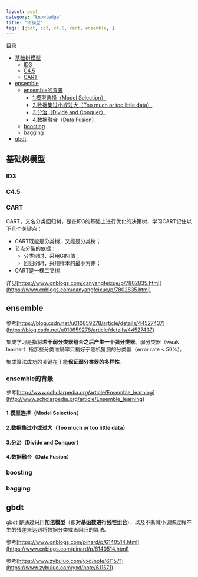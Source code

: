 ```yaml
---
layout: post
category: "knowledge"
title: "树模型"
tags: [gbdt, id3, c4.5, cart, ensemble, ]
---
```


目录

<!-- TOC -->

- [基础树模型](#%E5%9F%BA%E7%A1%80%E6%A0%91%E6%A8%A1%E5%9E%8B)
    - [ID3](#id3)
    - [C4.5](#c45)
    - [CART](#cart)
- [ensemble](#ensemble)
    - [ensemble的背景](#ensemble%E7%9A%84%E8%83%8C%E6%99%AF)
        - [1.模型选择（Model Selection）](#1%E6%A8%A1%E5%9E%8B%E9%80%89%E6%8B%A9model-selection)
        - [2.数据集过小或过大（Too much or too little data）](#2%E6%95%B0%E6%8D%AE%E9%9B%86%E8%BF%87%E5%B0%8F%E6%88%96%E8%BF%87%E5%A4%A7too-much-or-too-little-data)
        - [3.分治（Divide and Conquer）](#3%E5%88%86%E6%B2%BBdivide-and-conquer)
        - [4.数据融合（Data Fusion）](#4%E6%95%B0%E6%8D%AE%E8%9E%8D%E5%90%88data-fusion)
    - [boosting](#boosting)
    - [bagging](#bagging)
- [gbdt](#gbdt)

<!-- /TOC -->


## 基础树模型

### ID3

### C4.5

### CART

CART，又名分类回归树，是在ID3的基础上进行优化的决策树，学习CART记住以下几个关键点：

+ CART既能是分类树，又能是分类树；
+ 节点分裂的依据：
    + 分类树时，采用GINI值；
    + 回归树时，采用样本的最小方差；
+ CART是一棵二叉树

详见[https://www.cnblogs.com/canyangfeixue/p/7802835.html](https://www.cnblogs.com/canyangfeixue/p/7802835.html)



## ensemble

参考[https://blog.csdn.net/u010659278/article/details/44527437](https://blog.csdn.net/u010659278/article/details/44527437)

集成学习是指将**若干弱分类器组合之后产生一个强分类器**。弱分类器（weak learner）指那些分类准确率只稍好于随机猜测的分类器（error rate < 50%）。

集成算法成功的关键在于能**保证弱分类器的多样性**。

### ensemble的背景

参考[http://www.scholarpedia.org/article/Ensemble_learning](http://www.scholarpedia.org/article/Ensemble_learning)

#### 1.模型选择（Model Selection）


#### 2.数据集过小或过大（Too much or too little data）


#### 3.分治（Divide and Conquer）


#### 4.数据融合（Data Fusion） 



### boosting




### bagging






## gbdt

gbdt 是通过采用**加法模型**（即**对基函数进行线性组合**），以及不断减小训练过程产生的残差来达到将数据分类或者回归的算法。


参考[https://www.cnblogs.com/pinard/p/6140514.html](https://www.cnblogs.com/pinard/p/6140514.html)


参考[https://www.zybuluo.com/yxd/note/611571](https://www.zybuluo.com/yxd/note/611571)



